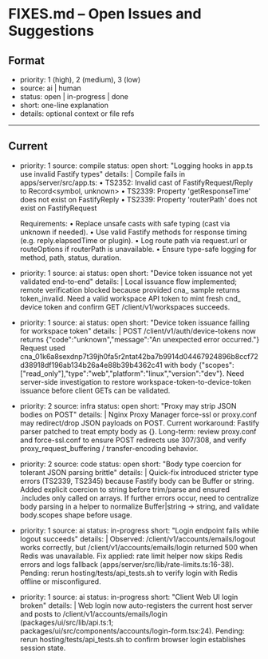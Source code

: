 # FIXES.md – Open Issues and Suggestions

## Format
- priority: 1 (high), 2 (medium), 3 (low)
- source: ai | human
- status: open | in-progress | done
- short: one-line explanation
- details: optional context or file refs

---

## Current

- priority: 1
  source: compile
  status: open
  short: "Logging hooks in app.ts use invalid Fastify types"
  details: |
    Compile fails in apps/server/src/app.ts:
      • TS2352: Invalid cast of FastifyRequest/Reply to Record<symbol, unknown>
      • TS2339: Property 'getResponseTime' does not exist on FastifyReply
      • TS2339: Property 'routerPath' does not exist on FastifyRequest

    Requirements:
      • Replace unsafe casts with safe typing (cast via unknown if needed).
      • Use valid Fastify methods for response timing (e.g. reply.elapsedTime or plugin).
      • Log route path via request.url or routeOptions if routerPath is unavailable.
      • Ensure type-safe logging for method, path, status, duration.


- priority: 1
  source: ai
  status: open
  short: "Device token issuance not yet validated end-to-end"
  details: |
    Local issuance flow implemented; remote verification blocked because provided cna_ sample returns token_invalid.
    Need a valid workspace API token to mint fresh cnd_ device token and confirm GET /client/v1/workspaces succeeds.

- priority: 1
  source: ai
  status: open
  short: "Device token issuance failing for workspace token"
  details: |
    POST /client/v1/auth/device-tokens now returns {"code":"unknown","message":"An unexpected error occurred."}
    Request used cna_01k6a8sexdnp7t39jh0fa5r2ntat42ba7b9914d04467924896b8ccf72d38918df196ab134b26a4e88b39b4362c41 with body {"scopes":["read_only"],"type":"web","platform":"linux","version":"dev"}.
    Need server-side investigation to restore workspace-token-to-device-token issuance before client GETs can be validated.
    
- priority: 2
  source: infra
  status: open
  short: "Proxy may strip JSON bodies on POST"
  details: |
    Nginx Proxy Manager force-ssl or proxy.conf may redirect/drop JSON payloads on POST.
    Current workaround: Fastify parser patched to treat empty body as {}.
    Long-term: review proxy.conf and force-ssl.conf to ensure POST redirects use 307/308,
    and verify proxy_request_buffering / transfer-encoding behavior.

- priority: 2
  source: code
  status: open
  short: "Body type coercion for tolerant JSON parsing brittle"
  details: |
    Quick-fix introduced stricter type errors (TS2339, TS2345) because Fastify body can be Buffer or string.
    Added explicit coercion to string before trim/parse and ensured .includes only called on arrays.
    If further errors occur, need to centralize body parsing in a helper to normalize Buffer|string → string,
    and validate body.scopes shape before usage.

- priority: 1
  source: ai
  status: in-progress
  short: "Login endpoint fails while logout succeeds"
  details: |
    Observed: /client/v1/accounts/emails/logout works correctly, but /client/v1/accounts/emails/login returned 500 when Redis was unavailable.
    Fix applied: rate limit helper now skips Redis errors and logs fallback (apps/server/src/lib/rate-limits.ts:16-38).
    Pending: rerun hosting/tests/api_tests.sh to verify login with Redis offline or misconfigured.

- priority: 1
  source: ai
  status: in-progress
  short: "Client Web UI login broken"
  details: |
    Web login now auto-registers the current host server and posts to /client/v1/accounts/emails/login (packages/ui/src/lib/api.ts:1; packages/ui/src/components/accounts/login-form.tsx:24).
    Pending: rerun hosting/tests/api_tests.sh to confirm browser login establishes session state.
